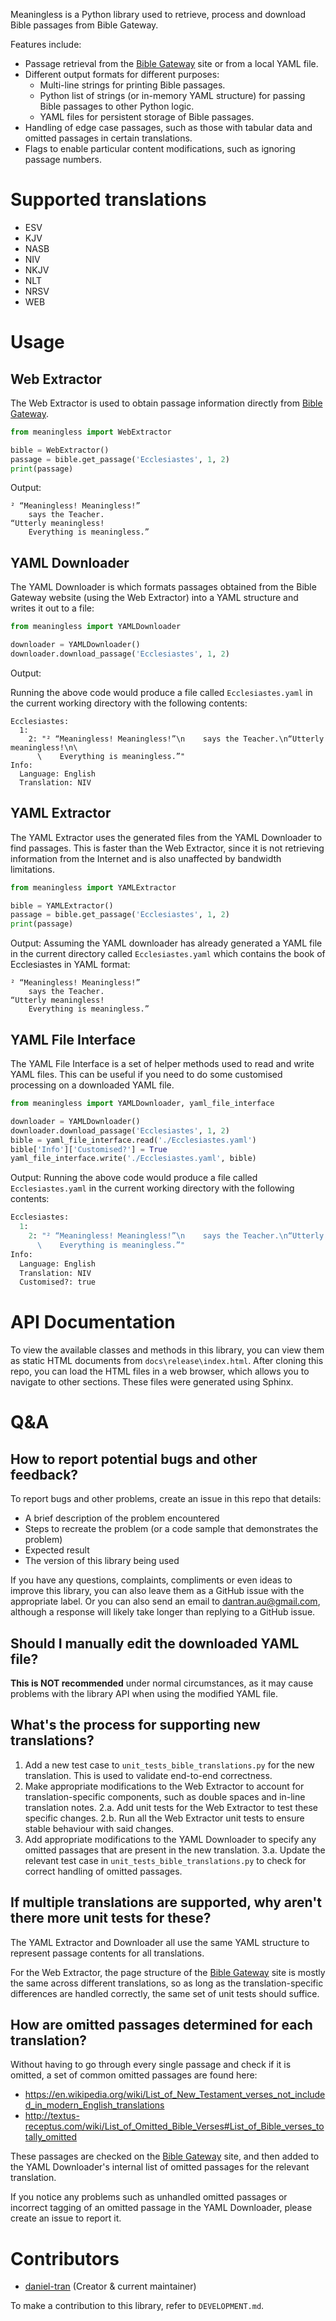Meaningless is a Python library used to retrieve, process and download Bible passages from Bible Gateway.

Features include:
- Passage retrieval from the [Bible Gateway](https://www.biblegateway.com) site or from a local YAML file.
- Different output formats for different purposes:
  - Multi-line strings for printing Bible passages.
  - Python list of strings (or in-memory YAML structure) for passing Bible passages to other Python logic.
  - YAML files for persistent storage of Bible passages.
- Handling of edge case passages, such as those with tabular data and omitted passages in certain translations.
- Flags to enable particular content modifications, such as ignoring passage numbers.

# Supported translations

- ESV
- KJV
- NASB
- NIV
- NKJV
- NLT
- NRSV
- WEB

# Usage

## Web Extractor
The Web Extractor is used to obtain passage information directly from [Bible Gateway](https://www.biblegateway.com).
```python
from meaningless import WebExtractor

bible = WebExtractor()
passage = bible.get_passage('Ecclesiastes', 1, 2)
print(passage)
```
Output:
```
² “Meaningless! Meaningless!”
    says the Teacher.
“Utterly meaningless!
    Everything is meaningless.”
```

## YAML Downloader
The YAML Downloader is which formats passages obtained from the Bible Gateway website (using the Web Extractor) into a YAML structure and writes it out to a file:
```python
from meaningless import YAMLDownloader

downloader = YAMLDownloader()
downloader.download_passage('Ecclesiastes', 1, 2)
```
Output:

Running the above code would produce a file called `Ecclesiastes.yaml` in the current working directory with the following contents:
```
Ecclesiastes:
  1:
    2: "² “Meaningless! Meaningless!”\n    says the Teacher.\n“Utterly meaningless!\n\
      \    Everything is meaningless.”"
Info:
  Language: English
  Translation: NIV
```

## YAML Extractor
The YAML Extractor uses the generated files from the YAML Downloader to find passages. This is faster than the Web Extractor, since it is not retrieving information from the Internet and is also unaffected by bandwidth limitations.
```python
from meaningless import YAMLExtractor

bible = YAMLExtractor()
passage = bible.get_passage('Ecclesiastes', 1, 2)
print(passage)
```
Output:
Assuming the YAML downloader has already generated a YAML file in the current directory called `Ecclesiastes.yaml` which contains the book of Ecclesiastes in YAML format:
```
² “Meaningless! Meaningless!”
    says the Teacher.
“Utterly meaningless!
    Everything is meaningless.”
```

## YAML File Interface
The YAML File Interface is a set of helper methods used to read and write YAML files. This can be useful if you need to do some customised processing on a downloaded YAML file.
```python
from meaningless import YAMLDownloader, yaml_file_interface

downloader = YAMLDownloader()
downloader.download_passage('Ecclesiastes', 1, 2)
bible = yaml_file_interface.read('./Ecclesiastes.yaml')
bible['Info']['Customised?'] = True
yaml_file_interface.write('./Ecclesiastes.yaml', bible)
```
Output:
Running the above code would produce a file called `Ecclesiastes.yaml` in the current working directory with the following contents:
```python
Ecclesiastes:
  1:
    2: "² “Meaningless! Meaningless!”\n    says the Teacher.\n“Utterly meaningless!\n\
      \    Everything is meaningless.”"
Info:
  Language: English
  Translation: NIV
  Customised?: true
```

# API Documentation
To view the available classes and methods in this library, you can view them as static HTML documents from `docs\release\index.html`. After cloning this repo, you can load the HTML files in a web browser, which allows you to navigate to other sections.
These files were generated using Sphinx.

# Q&A

## How to report potential bugs and other feedback?

To report bugs and other problems, create an issue in this repo that details:
- A brief description of the problem encountered
- Steps to recreate the problem (or a code sample that demonstrates the problem)
- Expected result
- The version of this library being used

If you have any questions, complaints, compliments or even ideas to improve this library, you can also leave them as a GitHub issue with the appropriate label.
Or you can also send an email to [dantran.au@gmail.com](mailto:dantran.au@gmail.com), although a response will likely take longer than replying to a GitHub issue.

## Should I manually edit the downloaded YAML file?

**This is NOT recommended** under normal circumstances, as it may cause problems with the library API when using the modified YAML file.

## What's the process for supporting new translations?

1. Add a new test case to `unit_tests_bible_translations.py` for the new translation. This is used to validate end-to-end correctness.
2. Make appropriate modifications to the Web Extractor to account for translation-specific components, such as double spaces and in-line translation notes.
2.a. Add unit tests for the Web Extractor to test these specific changes.
2.b. Run all the Web Extractor unit tests to ensure stable behaviour with said changes.
3. Add appropriate modifications to the YAML Downloader to specify any omitted passages that are present in the new translation.
3.a. Update the relevant test case in `unit_tests_bible_translations.py` to check for correct handling of omitted passages.

## If multiple translations are supported, why aren't there more unit tests for these?

The YAML Extractor and Downloader all use the same YAML structure to represent passage contents for all translations.

For the Web Extractor, the page structure of the [Bible Gateway](https://www.biblegateway.com) site is mostly the same across different translations, so as long as the translation-specific differences are handled correctly, the same set of unit tests should suffice.

## How are omitted passages determined for each translation?

Without having to go through every single passage and check if it is omitted, a set of common omitted passages are found here: 
- https://en.wikipedia.org/wiki/List_of_New_Testament_verses_not_included_in_modern_English_translations
- http://textus-receptus.com/wiki/List_of_Omitted_Bible_Verses#List_of_Bible_verses_totally_omitted

These passages are checked on the [Bible Gateway](https://www.biblegateway.com) site, and then added to the YAML Downloader's internal list of omitted passages for the relevant translation.

If you notice any problems such as unhandled omitted passages or incorrect tagging of an omitted passage in the YAML Downloader, please create an issue to report it.

# Contributors
- [daniel-tran](https://github.com/daniel-tran) (Creator & current maintainer)

To make a contribution to this library, refer to `DEVELOPMENT.md`.
